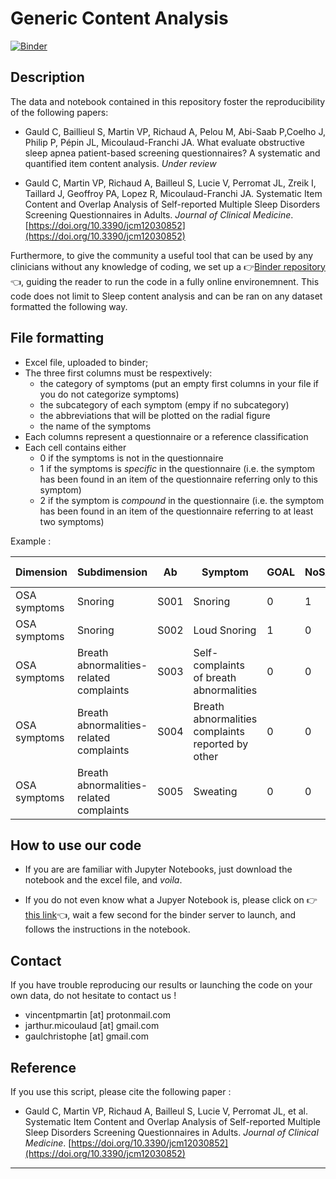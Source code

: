 # Generic Content Analysis

[![Binder](https://mybinder.org/badge_logo.svg)](https://mybinder.org/v2/gh/vincentpmartin/generic.content.analysis/HEAD?labpath=jupyter_notebook_generic_content_analysis.ipynb)

## Description
The data and notebook contained in this repository foster the reproducibility of the following papers: 

* Gauld C, Baillieul S, Martin VP, Richaud A, Pelou M, Abi-Saab P,Coelho J, Philip P, Pépin JL, Micoulaud-Franchi JA. 
What evaluate obstructive sleep apnea patient-based screening questionnaires? A systematic and quantified item content analysis. *Under review*

* Gauld C, Martin VP, Richaud A, Bailleul S, Lucie V, Perromat JL, Zreik I, Taillard J, Geoffroy PA, Lopez R, Micoulaud-Franchi JA. Systematic Item Content and Overlap Analysis of Self-reported Multiple Sleep Disorders Screening Questionnaires in Adults. *Journal of Clinical Medicine*. [https://doi.org/10.3390/jcm12030852](https://doi.org/10.3390/jcm12030852) 

Furthermore, to give the community a useful tool that can be used by any clinicians without any knowledge of coding, we set up a 👉[Binder repository](https://mybinder.org/v2/gh/vincentpmartin/generic.content.analysis/HEAD?labpath=jupyter_notebook_generic_content_analysis.ipynb)👈, guiding the reader to run the code in a fully online environemnent. This code does not limit to Sleep content analysis and can be ran on any dataset formatted the following way.


## File formatting
* Excel file, uploaded to binder;
* The three first columns must be respextively:
   * the category of symptoms (put an empty first columns in your file if you do not categorize symptoms)
   * the subcategory of each symptom (empy if no subcategory)
   * the abbreviations that will be plotted on the radial figure
   * the name of the symptoms
* Each columns represent a questionnaire or a reference classification
* Each cell contains either 
   * 0 if the symptoms is not in the questionnaire
   * 1 if the symptoms is *specific* in the questionnaire (i.e. the symptom has been found in an item of the questionnaire referring only to this symptom)
   * 2 if the symptom is *compound* in the questionnaire (i.e. the symptom has been found in an item of the questionnaire referring to at least two symptoms)


Example : 

| Dimension    | Subdimension                            | Ab   | Symptom                                           | GOAL | NoSAS | STOP | STOP-Bang | Berlin | OSA 50 | ASA | Wisconsin Q | SA-SDQ | Haraldsson | AS |
| ------------ | --------------------------------------- | ---- | ------------------------------------------------- | ---- | ----- | ---- | --------- | ------ | ------ | --- | ----------- | ------ | ---------- | -- |
| OSA symptoms | Snoring                                 | S001 | Snoring                                           | 0    | 1     | 0    | 0         | 1      | 0      | 1   | 1           | 0      | 1          | 2  |
| OSA symptoms | Snoring                                 | S002 | Loud Snoring                                      | 1    | 0     | 1    | 1         | 1      | 0      | 1   | 1           | 1      | 0          | 2  |
| OSA symptoms | Breath abnormalities-related complaints | S003 | Self-complaints of breath abnormalities           | 0    | 0     | 0    | 0         | 0      | 0      | 2   | 0           | 1      | 0          | 0  |
| OSA symptoms | Breath abnormalities-related complaints | S004 | Breath abnormalities complaints reported by other | 0    | 0     | 0    | 0         | 1      | 1      | 0   | 0           | 0      | 0          | 0  |
| OSA symptoms | Breath abnormalities-related complaints | S005 | Sweating                                          | 0    | 0     | 0    | 0         | 0      | 0      | 0   | 0           | 1      | 0          | 0  |


## How to use our code

* If you are are familiar with Jupyter Notebooks, just download the notebook and the excel file, and *voila*.

* If you do not even know what a Jupyer Notebook is, please click on 👉[this link](https://mybinder.org/v2/gh/vincentpmartin/generic.content.analysis/main?labpath=jupyter_notebook_generic_content_analysis.ipynb)👈, wait a few second for the binder server to launch, and follows the instructions in the notebook. 

## Contact
If you have trouble reproducing our results or launching the code on your own data, do not hesitate to contact us !
* vincentpmartin [at] protonmail.com
* jarthur.micoulaud [at] gmail.com
* gaulchristophe [at] gmail.com

## Reference
If you use this script, please cite the following paper : 
* Gauld C, Martin VP, Richaud A, Bailleul S, Lucie V, Perromat JL, et al. Systematic Item Content and Overlap Analysis of Self-reported Multiple Sleep Disorders Screening Questionnaires in Adults. *Journal of Clinical Medicine*. [https://doi.org/10.3390/jcm12030852](https://doi.org/10.3390/jcm12030852)
 
---